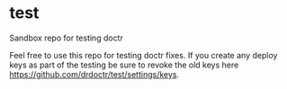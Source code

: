 # test
Sandbox repo for testing doctr

Feel free to use this repo for testing doctr fixes. If you create any deploy keys as part of the testing be sure to revoke the old keys here https://github.com/drdoctr/test/settings/keys. 
